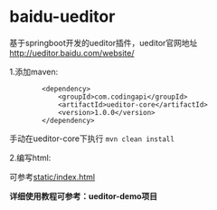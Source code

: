 # baidu-ueditor


基于springboot开发的ueditor插件，ueditor官网地址 http://ueditor.baidu.com/website/

1.添加maven:

```
        <dependency>
            <groupId>com.codingapi</groupId>
            <artifactId>ueditor-core</artifactId>
            <version>1.0.0</version>
        </dependency>

```

手动在ueditor-core下执行 ` mvn clean install `


2.编写html:

可参考[static/index.html](https://github.com/codingapi/ueditor/blob/master/ueditor-demo/src/main/resources/static/index.html)



**详细使用教程可参考：ueditor-demo项目**